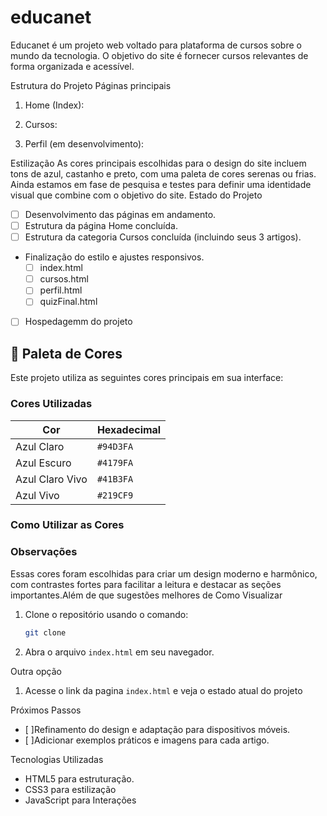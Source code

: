 # educanet
Educanet é um projeto web voltado para plataforma de cursos sobre o mundo da tecnologia. O objetivo do site é fornecer cursos relevantes de forma organizada e acessível.

Estrutura do Projeto
Páginas principais
1. Home (Index):

2. Cursos:

3. Perfil (em desenvolvimento):
   


Estilização
As cores principais escolhidas para o design do site incluem tons de azul, castanho e preto, com uma paleta de cores serenas ou frias. Ainda estamos em fase de pesquisa e testes para definir uma identidade visual que combine com o objetivo do site.
Estado do Projeto
- [ ] Desenvolvimento das páginas em andamento.
- [ ] Estrutura da página Home concluída.
- [ ] Estrutura da categoria Cursos concluída (incluindo seus 3 artigos).

- Finalização do estilo e ajustes responsivos.
     - [ ] index.html
     - [ ] cursos.html
     - [ ] perfil.html
     - [ ] quizFinal.html
- [ ] Hospedagemm do projeto

## 🎨 Paleta de Cores

Este projeto utiliza as seguintes cores principais em sua interface:


### Cores Utilizadas


| Cor            | Hexadecimal | 
|----------------|-------------|
| Azul Claro     | `#94D3FA`   |
| Azul Escuro    | `#4179FA`   |
| Azul Claro Vivo| `#41B3FA`   |
| Azul Vivo      | `#219CF9`   |


### Como Utilizar as Cores


### Observações

Essas cores foram escolhidas para criar um design moderno e harmônico, com contrastes fortes para facilitar a leitura e destacar as seções importantes.Além de que sugestões melhores de
Como Visualizar
1. Clone o repositório usando o comando:
   ```bash
   git clone 
   ```
2. Abra o arquivo `index.html` em seu navegador.

Outra opção
1. Acesse o link da pagina `index.html` e veja o estado atual do projeto
      

Próximos Passos
- [ ]Refinamento do design e adaptação para dispositivos móveis.
- [ ]Adicionar exemplos práticos e imagens para cada artigo.
  
Tecnologias Utilizadas
- HTML5 para estruturação.
- CSS3 para estilização 
- JavaScript para Interações